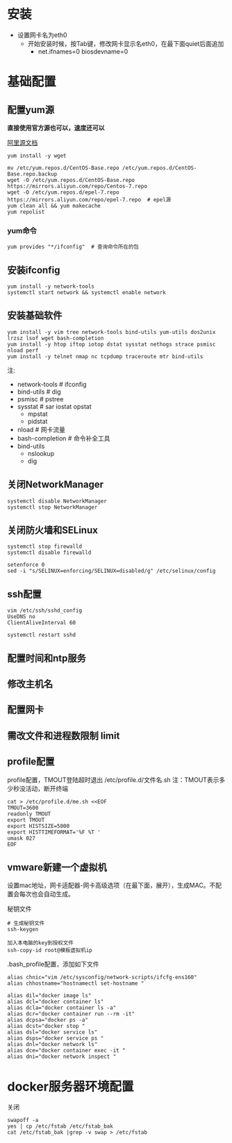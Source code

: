 # 安装
* 设置网卡名为eth0
  * 开始安装时候，按Tab键，修改网卡显示名eth0，在最下面quiet后面追加
      * net.ifnames=0 biosdevname=0

# 基础配置
## 配置yum源
**直接使用官方源也可以，速度还可以**

[阿里源文档](https://developer.aliyun.com/mirror/centos?spm=a2c6h.13651102.0.0.3e221b111DMGEx)
```
yum install -y wget

mv /etc/yum.repos.d/CentOS-Base.repo /etc/yum.repos.d/CentOS-Base.repo.backup
wget -O /etc/yum.repos.d/CentOS-Base.repo https://mirrors.aliyun.com/repo/Centos-7.repo
wget -O /etc/yum.repos.d/epel-7.repo https://mirrors.aliyun.com/repo/epel-7.repo  # epel源
yum clean all && yum makecache
yum repolist
```

### yum命令
```
yum provides "*/ifconfig"  # 查询命令所在的包
```
## 安装ifconfig
```shell
yum install -y network-tools
systemctl start network && systemctl enable network
```

## 安装基础软件
```shell
yum install -y vim tree network-tools bind-utils yum-utils dos2unix lrzsz lsof wget bash-completion
yum install -y htop iftop iotop dstat sysstat nethogs strace psmisc nload perf 
yum install -y telnet nmap nc tcpdump traceroute mtr bind-utils
```
注:
* network-tools  # ifconfig
* bind-utils  # dig
* psmisc # pstree
* sysstat # sar iostat opstat
  * mpstat
  * pidstat
* nload # 网卡流量
* bash-completion # 命令补全工具
* bind-utils
  * nslookup
  * dig

## 关闭NetworkManager
```shell
systemctl disable NetworkManager
systemctl stop NetworkManager
```

## 关闭防火墙和SELinux
```shell
systemctl stop firewalld
systemctl disable firewalld

setenforce 0
sed -i "s/SELINUX=enforcing/SELINUX=disabled/g" /etc/selinux/config
```

## ssh配置
```shell
vim /etc/ssh/sshd_config
UseDNS no
ClientAliveInterval 60

systemctl restart sshd
```

## 配置时间和ntp服务

## 修改主机名

## 配置网卡

## 需改文件和进程数限制 limit

## profile配置
profile配置，TMOUT登陆超时退出
/etc/profile.d/文件名.sh
注：TMOUT表示多少秒没活动，断开终端
```shell
cat > /etc/profile.d/me.sh <<EOF
TMOUT=3600
readonly TMOUT
export TMOUT
export HISTSIZE=5000
export HISTTIMEFORMAT='%F %T '
umask 027
EOF
```

## vmware新建一个虚拟机
设置mac地址，网卡适配器-网卡高级选项（在最下面，展开），生成MAC。不配置会每次也会自动生成。

秘钥文件
```
# 生成秘钥文件
ssh-keygen

加入本电脑的key到授权文件
ssh-copy-id root@模板虚拟机ip
```
.bash_profile配置，添加如下文件
```
alias chnic="vim /etc/sysconfig/network-scripts/ifcfg-ens160"
alias chhostname="hostnamectl set-hostname "

alias dil="docker image ls"
alias dcl="docker container ls"
alias dcla="docker container ls -a"
alias dcr="docker container run --rm -it"
alias dcpsa="docker ps -a"
alias dcst="docker stop "
alias dsl="docker service ls"
alias dsps="docker service ps "
alias dnl="docker network ls"
alias dce="docker container exec -it "
alias dni="docker network inspect "
```

# docker服务器环境配置
关闭
```shell
swapoff -a
yes | cp /etc/fstab /etc/fstab_bak
cat /etc/fstab_bak |grep -v swap > /etc/fstab
```
